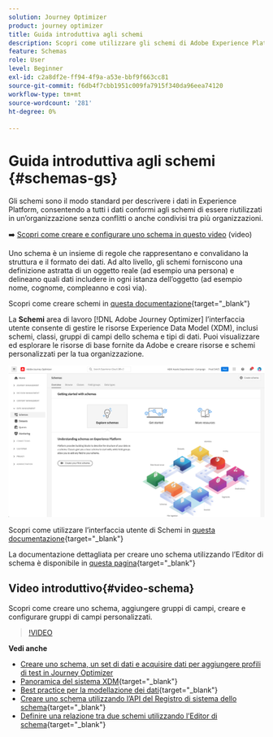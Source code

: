 ```yaml
---
solution: Journey Optimizer
product: journey optimizer
title: Guida introduttiva agli schemi
description: Scopri come utilizzare gli schemi di Adobe Experience Platform in Adobe Journey Optimizer
feature: Schemas
role: User
level: Beginner
exl-id: c2a8df2e-ff94-4f9a-a53e-bbf9f663cc81
source-git-commit: f6db4f7cbb1951c009fa7915f340da96eea74120
workflow-type: tm+mt
source-wordcount: '281'
ht-degree: 0%

---
```


# Guida introduttiva agli schemi {#schemas-gs}

Gli schemi sono il modo standard per descrivere i dati in Experience Platform, consentendo a tutti i dati conformi agli schemi di essere riutilizzati in un’organizzazione senza conflitti o anche condivisi tra più organizzazioni.

➡️ [Scopri come creare e configurare uno schema in questo video](#video-schema) (video)

Uno schema è un insieme di regole che rappresentano e convalidano la struttura e il formato dei dati. Ad alto livello, gli schemi forniscono una definizione astratta di un oggetto reale (ad esempio una persona) e delineano quali dati includere in ogni istanza dell’oggetto (ad esempio nome, cognome, compleanno e così via).

Scopri come creare schemi in [questa documentazione](https://experienceleague.adobe.com/docs/experience-platform/xdm/schema/composition.html){target=&quot;_blank&quot;}

La **Schemi** area di lavoro [!DNL Adobe Journey Optimizer] l’interfaccia utente consente di gestire le risorse Experience Data Model (XDM), inclusi schemi, classi, gruppi di campi dello schema e tipi di dati. Puoi visualizzare ed esplorare le risorse di base fornite da Adobe e creare risorse e schemi personalizzati per la tua organizzazione.

![](assets/schemas-home.png)

Scopri come utilizzare l’interfaccia utente di Schemi in [questa documentazione](https://experienceleague.adobe.com/docs/experience-platform/xdm/ui/overview.html){target=&quot;_blank&quot;}

La documentazione dettagliata per creare uno schema utilizzando l’Editor di schema è disponibile in [questa pagina](https://experienceleague.adobe.com/docs/experience-platform/xdm/tutorials/create-schema-ui.html){target=&quot;_blank&quot;}


## Video introduttivo{#video-schema}

Scopri come creare uno schema, aggiungere gruppi di campi, creare e configurare gruppi di campi personalizzati.

>[!VIDEO](https://video.tv.adobe.com/v/334461?quality=12)

**Vedi anche**

* [Creare uno schema, un set di dati e acquisire dati per aggiungere profili di test in Journey Optimizer](../segment/creating-test-profiles.md)
* [Panoramica del sistema XDM](https://experienceleague.adobe.com/docs/experience-platform/xdm/home.html){target=&quot;_blank&quot;}
* [Best practice per la modellazione dei dati](https://experienceleague.adobe.com/docs/experience-platform/xdm/schema/best-practices.html){target=&quot;_blank&quot;}
* [Creare uno schema utilizzando l’API del Registro di sistema dello schema](https://experienceleague.adobe.com/docs/experience-platform/xdm/tutorials/create-schema-api.html){target=&quot;_blank&quot;}
* [Definire una relazione tra due schemi utilizzando l’Editor di schema](https://experienceleague.adobe.com/docs/experience-platform/xdm/tutorials/relationship-ui.html){target=&quot;_blank&quot;}
